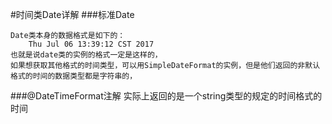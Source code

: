 #时间类Date详解
###标准Date

	Date类本身的数据格式是如下的：
		Thu Jul 06 13:39:12 CST 2017
	也就是说date类的实例的格式一定是这样的，
	如果想获取其他格式的时间类型，可以用SimpleDateFormat的实例，但是他们返回的非默认格式的时间的数据类型都是字符串的，
###@DateTimeFormat注解 
	实际上返回的是一个string类型的规定的时间格式的时间